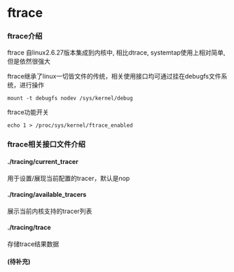 # ftrace  
### ftrace介绍
ftrace 自linux2.6.27版本集成到内核中, 相比dtrace, systemtap使用上相对简单, 但是依然很强大  

ftrace继承了linux一切皆文件的传统，相关使用接口均可通过挂在debugfs文件系统，进行操作

    mount -t debugfs nodev /sys/kernel/debug  

ftrace功能开关

    echo 1 > /proc/sys/kernel/ftrace_enabled

### ftrace相关接口文件介绍  

#### ./tracing/current_tracer  
用于设置/展现当前配置的tracer，默认是nop

#### ./tracing/available_tracers  
展示当前内核支持的tracer列表

#### ./tracing/trace  
存储trace结果数据

#### (待补充)
